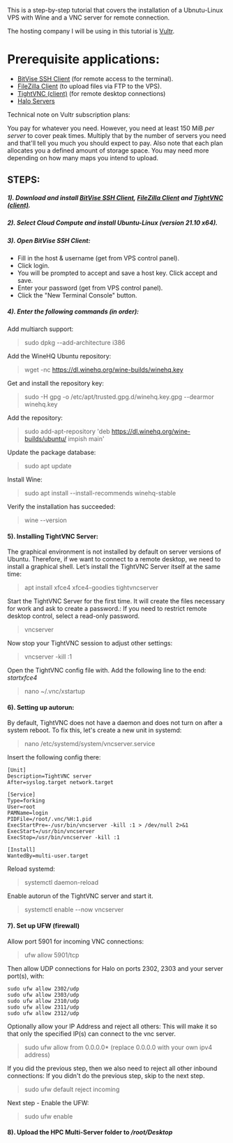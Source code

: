 This is a step-by-step tutorial that covers the installation of a Ubnutu-Linux VPS with Wine and a VNC server for remote connection.

The hosting company I will be using in this tutorial is [Vultr](https://www.vultr.com/). 

# Prerequisite applications:
- [BitVise SSH Client](https://www.bitvise.com/ssh-client-download) (for remote access to the terminal).
- [FileZilla Client](https://filezilla-project.org/download.php?platform=win64) (to upload files via FTP to the VPS).
- [TightVNC (client)](https://www.tightvnc.com/download.php) (for remote desktop connections)
- [Halo Servers](https://github.com/Chalwk77/HALO-SCRIPT-PROJECTS/releases/tag/v1.0.7-Multi-Server)

Technical note on Vultr subscription plans:

You pay for whatever you need. However, you need at least 150 MiB *per server* to cover peak times. Multiply that by the
number of servers you need and that'll tell you much you should expect to pay. Also note that each plan allocates you a
defined amount of storage space. You may need more depending on how many maps you intend to upload.

## STEPS:

##### 1). Download and install [BitVise SSH Client](https://www.bitvise.com/ssh-client-download), [FileZilla Client](https://filezilla-project.org/download.php?platform=win64) and [TightVNC (client)](https://www.tightvnc.com/download.php).

##### 2). Select Cloud Compute and install Ubuntu-Linux (version **21.10 x64**).

##### 3). Open BitVise SSH Client:

- Fill in the host & username (get from VPS control panel).
- Click login.
- You will be prompted to accept and save a host key. Click accept and save.
- Enter your password (get from VPS control panel).
- Click the "New Terminal Console" button.

##### 4). Enter the following commands (in order):

Add multiarch support:
> sudo dpkg --add-architecture i386

Add the WineHQ Ubuntu repository:
> wget -nc https://dl.winehq.org/wine-builds/winehq.key

Get and install the repository key:
> sudo -H gpg -o /etc/apt/trusted.gpg.d/winehq.key.gpg --dearmor winehq.key

Add the repository:
> sudo add-apt-repository 'deb https://dl.winehq.org/wine-builds/ubuntu/ impish main'

Update the package database:
> sudo apt update

Install Wine:
> sudo apt install --install-recommends winehq-stable

Verify the installation has succeeded:
> wine --version

#### 5). Installing TightVNC Server:

The graphical environment is not installed by default on server versions of Ubuntu. Therefore, if we want to connect to
a remote desktop, we need to install a graphical shell. Let’s install the TightVNC Server itself at the same time:
> apt install xfce4 xfce4-goodies tightvncserver

Start the TightVNC Server for the first time. It will create the files necessary for work and ask to create a password.:
If you need to restrict remote desktop control, select a read-only password.
> vncserver

Now stop your TightVNC session to adjust other settings:
> vncserver -kill :1

Open the TightVNC config file with. Add the following line to the end: *startxfce4*
> nano ~/.vnc/xstartup

#### 6). Setting up autorun:

By default, TightVNC does not have a daemon and does not turn on after a system reboot. To fix this, let's create a new
unit in systemd:
> nano /etc/systemd/system/vncserver.service

Insert the following config there:

```
[Unit]
Description=TightVNC server
After=syslog.target network.target

[Service]
Type=forking
User=root
PAMName=login
PIDFile=/root/.vnc/%H:1.pid
ExecStartPre=-/usr/bin/vncserver -kill :1 > /dev/null 2>&1
ExecStart=/usr/bin/vncserver
ExecStop=/usr/bin/vncserver -kill :1

[Install]
WantedBy=multi-user.target
```

Reload systemd:
> systemctl daemon-reload

Enable autorun of the TightVNC server and start it.
> systemctl enable --now vncserver

#### 7). Set up UFW (firewall)

Allow port 5901 for incoming VNC connections:
> ufw allow 5901/tcp

Then allow UDP connections for Halo on ports 2302, 2303 and your server port(s), with:

```
sudo ufw allow 2302/udp
sudo ufw allow 2303/udp
sudo ufw allow 2310/udp
sudo ufw allow 2311/udp
sudo ufw allow 2312/udp
```

Optionally allow your IP Address and reject all others:
This will make it so that only the specified IP(s) can connect to the vnc server.
> sudo ufw allow from 0.0.0.0* (replace 0.0.0.0 with your own ipv4 address)

If you did the previous step, then we also need to reject all other inbound connections:
If you didn't do the previous step, skip to the next step.
> sudo ufw default reject incoming

Next step - Enable the UFW:
> sudo ufw enable

#### 8). Upload the **HPC Multi-Server** folder to */root/Desktop*
